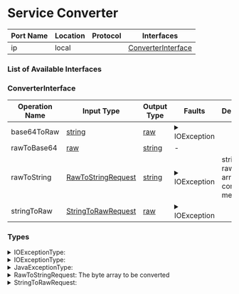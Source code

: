 # Service Converter

| Port Name | Location | Protocol | Interfaces |
| --- | --- | --- | --- |
| ip | local | | <a href='#ConverterInterface'>ConverterInterface</a> |

### List of Available Interfaces

### ConverterInterface

| Operation Name | Input Type | Output Type | Faults | Description |
| --- | --- | --- | --- | --- |
| base64ToRaw | <a href="#string">string</a> | <a href='#raw'>raw</a> | <details><summary>IOException</summary><a href='#0#IOExceptionType'>0#IOExceptionType</a>)</details> |  |
| rawToBase64 | <a href="#raw">raw</a> | <a href='#string'>string</a> | - |  |
| rawToString | <a href="#RawToStringRequest">RawToStringRequest</a> | <a href='#string'>string</a> | <details><summary>IOException</summary><a href='#0#IOExceptionType'>0#IOExceptionType</a>)</details> |  string <-> raw (byte arrays) conversion methods  |
| stringToRaw | <a href="#StringToRawRequest">StringToRawRequest</a> | <a href='#raw'>raw</a> | <details><summary>IOException</summary><a href='#0#IOExceptionType'>0#IOExceptionType</a>)</details> |  |


### Types

<details>
<summary><span id="IOExceptionType">IOExceptionType: 
</span>
</summary>

##### Type Declaration
<pre>
<a href='#JavaExceptionType'>JavaExceptionType</a>
</pre>
</details>
<details>
<summary><span id="IOExceptionType">IOExceptionType: 
</span>
</summary>

##### Type Declaration
<pre>
<a href='#IOExceptionType'>IOExceptionType</a>
</pre>
</details>
<details>
<summary><span id="JavaExceptionType">JavaExceptionType: 
</span>
</summary>

##### Type Declaration
<pre>
string &#123;
&nbsp;&nbsp;stackTrace[1,1]: string // 
&#125;
</pre>
</details>
<details>
<summary><span id="RawToStringRequest">RawToStringRequest:  The byte array to be converted 
</span>
</summary>

##### Type Declaration
<pre>
raw &#123;
&nbsp;&nbsp;charset[0,1]: string //  set the encoding. Default: system (eg. for Unix-like OS UTF-8)
&#125;
</pre>
</details>
<details>
<summary><span id="StringToRawRequest">StringToRawRequest: 
</span>
</summary>

##### Type Declaration
<pre>
string &#123;
&nbsp;&nbsp;charset[0,1]: string //  set the encoding. Default: system (eg. for Unix-like OS UTF-8)
&#125;
</pre>
</details>
